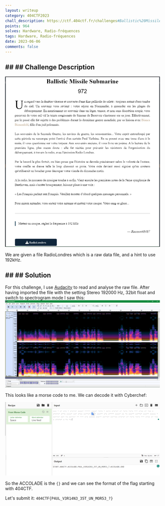 ```yaml
---
layout: writeup
category: 404CTF2023
chall_description: https://ctf.404ctf.fr/challenges#Ballistic%20Missile%20Submarine-105
points: 964
solves: Hardware, Radio-fréquences
tags: Hardware, Radio-fréquences
date: 2023-06-06
comments: false
---
```


## ## ## Challenge Description

![](../../../assets/CTFs/404CTF2023/radio_annonce.png)

We are given a file RadioLondres which is a raw data file, and a hint to use 192kHz.

## ## ## Solution

For this challenge, I use [Audacity](https://www.audacityteam.org/) to read and analyse the raw file. After having imported the file with the setting Stereo 192000 Hz, 32bit float and switch to spectrogram mode I saw this:
![audacity](../../../assets\CTFs\404CTF2023\radio_audacity.PNG)

This looks like a morse code to me. We can decode it with Cyberchef:

![flag](../../../\assets\CTFs\404CTF2023\radio_flag.PNG)

So the ACCOLADE is the `{}` and we can see the format of the flag starting with 404CTF.

Let's submit it: `404CTF{P4UL_V3R14N3_35T_UN_MOR53_?}`
